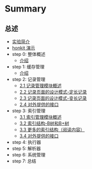 # Summary

## 总述
* [实验简介](README.md)
* [honkit 演示](honkit.md)
* step 0: 整体概述
    * [介绍](chapter-0/intro.md)
* step 1: 缓存管理
    * [介绍](chapter-1/intro.md)
* step 2: 记录管理
    * [2.1 记录管理模块概述](chapter-2/intro.md)
    * [2.2 记录页面的设计模式-定长记录](chapter-2/fixed.md)
    * [2.3 记录页面的设计模式-变长记录](chapter-2/variable.md)
    * [2.4 对外提供的接口](chapter-2/api.md)
* step 3: 索引管理
    * [3.1 索引管理模块概述](chapter-3/intro.md)
    * [3.2 索引结构-B树和B+树](chapter-3/btree.md)
    * [3.3 更多的索引结构（阅读内容）](chapter-3/ds.md)
    * [3.4 对外提供的接口](chapter-3/api.md)
* step 4: 执行器
* step 5: 解析器
* step 6: 系统管理
* step 7: 总结

